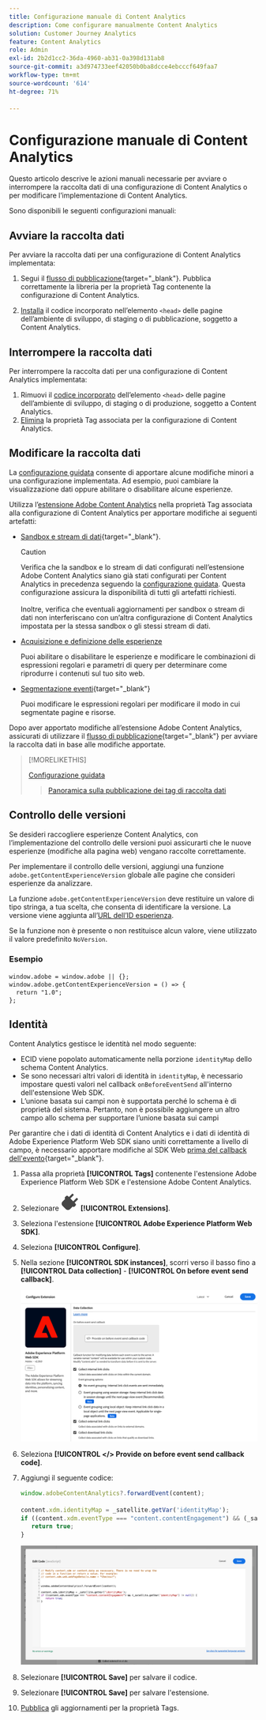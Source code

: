 ```yaml
---
title: Configurazione manuale di Content Analytics
description: Come configurare manualmente Content Analytics
solution: Customer Journey Analytics
feature: Content Analytics
role: Admin
exl-id: 2b2d1cc2-36da-4960-ab31-0a398d131ab8
source-git-commit: a3d974733eef42050b0ba8dcce4ebcccf649faa7
workflow-type: tm+mt
source-wordcount: '614'
ht-degree: 71%

---
```


# Configurazione manuale di Content Analytics

Questo articolo descrive le azioni manuali necessarie per avviare o interrompere la raccolta dati di una configurazione di Content Analytics o per modificare l’implementazione di Content Analytics.

Sono disponibili le seguenti configurazioni manuali:

## Avviare la raccolta dati

Per avviare la raccolta dati per una configurazione di Content Analytics implementata:

1. Segui il [flusso di pubblicazione](https://experienceleague.adobe.com/it/docs/experience-platform/tags/publish/overview){target="_blank"}. Pubblica correttamente la libreria per la proprietà Tag contenente la configurazione di Content Analytics.

1. [Installa](https://experienceleague.adobe.com/it/docs/experience-platform/tags/publish/environments/environments#installation) il codice incorporato nell’elemento `<head>` delle pagine dell’ambiente di sviluppo, di staging o di pubblicazione, soggetto a Content Analytics.


## Interrompere la raccolta dati

Per interrompere la raccolta dati per una configurazione di Content Analytics implementata:

1. Rimuovi il [codice incorporato](https://experienceleague.adobe.com/it/docs/experience-platform/tags/publish/environments/environments) dell’elemento `<head>` delle pagine dell’ambiente di sviluppo, di staging o di produzione, soggetto a Content Analytics.
1. [Elimina](https://experienceleague.adobe.com/it/docs/experience-platform/tags/publish/overview) la proprietà Tag associata per la configurazione di Content Analytics.



## Modificare la raccolta dati

La [configurazione guidata](guided.md) consente di apportare alcune modifiche minori a una configurazione implementata. Ad esempio, puoi cambiare la visualizzazione dati oppure abilitare o disabilitare alcune esperienze.

Utilizza l’[estensione Adobe Content Analytics](https://experienceleague.adobe.com/it/docs/experience-platform/tags/extensions/client/content-analytics/overview) nella proprietà Tag associata alla configurazione di Content Analytics per apportare modifiche ai seguenti artefatti:

* [Sandbox e stream di dati](https://experienceleague.adobe.com/it/docs/experience-platform/tags/extensions/client/content-analytics/overview#configure-datastreams){target="_blank"}.

  >[!CAUTION]
  >
  >Verifica che la sandbox e lo stream di dati configurati nell’estensione Adobe Content Analytics siano già stati configurati per Content Analytics in precedenza seguendo la [configurazione guidata](guided.md). Questa configurazione assicura la disponibilità di tutti gli artefatti richiesti.<br/><br/>Inoltre, verifica che eventuali aggiornamenti per sandbox o stream di dati non interferiscano con un’altra configurazione di Content Analytics impostata per la stessa sandbox o gli stessi stream di dati.
  >

* [Acquisizione e definizione delle esperienze](https://experienceleague.adobe.com/it/docs/experience-platform/tags/extensions/client/content-analytics/overview?lang=it#configure-experience-capture-and-definition)

  Puoi abilitare o disabilitare le esperienze e modificare le combinazioni di espressioni regolari e parametri di query per determinare come riprodurre i contenuti sul tuo sito web.

* [Segmentazione eventi](https://experienceleague.adobe.com/en/docs/experience-platform/tags/extensions/client/content-analytics/overview#configure-event-segmenting){target="_blank"}

  Puoi modificare le espressioni regolari per modificare il modo in cui segmentate pagine e risorse.


Dopo aver apportato modifiche all’estensione Adobe Content Analytics, assicurati di utilizzare il [flusso di pubblicazione](https://experienceleague.adobe.com/it/docs/experience-platform/tags/publish/overview){target="_blank"} per avviare la raccolta dati in base alle modifiche apportate.



>[!MORELIKETHIS]
>
>[Configurazione guidata](guided.md)
>>[Panoramica sulla pubblicazione dei tag di raccolta dati](https://experienceleague.adobe.com/it/docs/experience-platform/tags/publish/overview)
>


## Controllo delle versioni

Se desideri raccogliere esperienze Content Analytics, con l’implementazione del controllo delle versioni puoi assicurarti che le nuove esperienze (modifiche alla pagina web) vengano raccolte correttamente.

Per implementare il controllo delle versioni, aggiungi una funzione `adobe.getContentExperienceVersion` globale alle pagine che consideri esperienze da analizzare.

La funzione `adobe.getContentExperienceVersion` deve restituire un valore di tipo stringa, a tua scelta, che consenta di identificare la versione. La versione viene aggiunta all’[URL dell’ID esperienza](/help/content-analytics/report/components.md#experience-metadata).

Se la funzione non è presente o non restituisce alcun valore, viene utilizzato il valore predefinito `NoVersion`.

### Esempio

```
window.adobe = window.adobe || {};
window.adobe.getContentExperienceVersion = () => {
  return "1.0";
};
```

## Identità

Content Analytics gestisce le identità nel modo seguente:

* ECID viene popolato automaticamente nella porzione `identityMap` dello schema Content Analytics.
* Se sono necessari altri valori di identità in `identityMap`, è necessario impostare questi valori nel callback `onBeforeEventSend` all&#39;interno dell&#39;estensione Web SDK.
* L’unione basata sui campi non è supportata perché lo schema è di proprietà del sistema. Pertanto, non è possibile aggiungere un altro campo allo schema per supportare l’unione basata sui campi


Per garantire che i dati di identità di Content Analytics e i dati di identità di Adobe Experience Platform Web SDK siano uniti correttamente a livello di campo, è necessario apportare modifiche al SDK Web [prima del callback dell&#39;evento](https://experienceleague.adobe.com/en/docs/experience-platform/web-sdk/commands/configure/onbeforeeventsend){target="_blank"}.

1. Passa alla proprietà **[!UICONTROL Tags]** contenente l&#39;estensione Adobe Experience Platform Web SDK e l&#39;estensione Adobe Content Analytics.
1. Selezionare ![Plug](/help/assets/icons/Plug.svg) **[!UICONTROL Extensions]**.
1. Seleziona l&#39;estensione **[!UICONTROL Adobe Experience Platform Web SDK]**.
1. Seleziona **[!UICONTROL Configure]**.
1. Nella sezione **[!UICONTROL SDK instances]**, scorri verso il basso fino a **[!UICONTROL Data collection]** - **[!UICONTROL On before event send callback]**.

   ![Il prima del callback di invio dell&#39;evento](/help/content-analytics/assets/onbeforeeventsendcallback.png)

1. Seleziona **[!UICONTROL </> Provide on before event send callback code]**.
1. Aggiungi il seguente codice:

   ```javascript
   window.adobeContentAnalytics?.forwardEvent(content);
   
   content.xdm.identityMap = _satellite.getVar('identityMap');
   if ((content.xdm.eventType === "content.contentEngagement") && (_satellite.getVar('identityMap') != null)) {
      return true;
   }
   ```

   ![Il prima del callback di invio dell&#39;evento](/help/content-analytics/assets/onbeforeeventsendcallbackcode.png)

1. Selezionare **[!UICONTROL Save]** per salvare il codice.
1. Selezionare **[!UICONTROL Save]** per salvare l&#39;estensione.
1. [Pubblica](https://experienceleague.adobe.com/it/docs/experience-platform/tags/publish/overview) gli aggiornamenti per la proprietà Tags.





